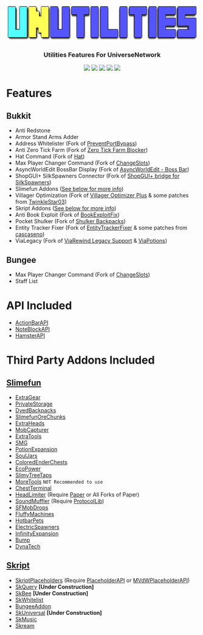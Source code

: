 <!-- PROJECT LOGO -->
<br />
<div align="center">
  <a href="http://github.com/UniverseNetwork/UNUtilities">
    <img src="src/main/resources/icon.png" alt="Logo" width="663" height="95">
  </a>
  <h3 align="center">Utilities Features For UniverseNetwork</h3>
  <p align="center">
    <a href="http://github.com/UniverseNetwork/UNUtilities/graphs/contributors"><img src="http://img.shields.io/github/contributors/UniverseNetwork/UNUtilities?style=for-the-badge"/></a>
    <a href="http://github.com/UniverseNetwork/UNUtilities/network/members"><img src="http://img.shields.io/github/forks/UniverseNetwork/UNUtilities?style=for-the-badge"/></a>
    <a href="http://github.com/UniverseNetwork/UNUtilities/stargazers"><img src="http://img.shields.io/github/stars/UniverseNetwork/UNUtilities?style=for-the-badge"/></a>
    <a href="http://github.com/UniverseNetwork/UNUtilities/issues"><img src="http://img.shields.io/github/issues/UniverseNetwork/UNUtilities?style=for-the-badge"/></a>
    <a href="http://github.com/UniverseNetwork/UNUtilities"><img src="http://img.shields.io/github/languages/code-size/UniverseNetwork/UNUtilities?style=for-the-badge"/></a>
  </p>
</div>

# Features
## Bukkit
- Anti Redstone
- Armor Stand Arms Adder
- Address Whitelister (Fork of [PreventPortBypass](http://spigotmc.org/resources/54934))
- Anti Zero Tick Farm (Fork of [Zero Tick Farm Blocker](http://spigotmc.org/resources/72737))
- Hat Command (Fork of [Hat](http://spigotmc.org/resources/33980))
- Max Player Changer Command (Fork of [ChangeSlots](http://spigotmc.org/resources/49648))
- AsyncWorldEdit BossBar Display (Fork of [AsyncWorldEdit - Boss Bar](http://spigotmc.org/resources/76600))
- ShopGUI+ SilkSpawners Connector (Fork of [ShopGUI+ bridge for SilkSpawners](http://spigotmc.org/resources/73949))
- Slimefun Addons ([See below for more info](#slimefun))
- Villager Optimization (Fork of [Villager Optimizer Plus](http://spigotmc.org/resources/73933) & some patches from [TwinkleStar03](http://github.com/star12465/Anti-Villager-Lag))
- Skript Addons ([See below for more info](#skript))
- Anti Book Exploit (Fork of [BookExploitFix](http://spigotmc.org/resources/5897))
- Pocket Shulker (Fork of [Shulker Backpacks](http://spigotmc.org/resources/67466))
- Entity Tracker Fixer (Fork of [EntityTrackerFixer](http://spigotmc.org/resources/70902) & some patches from [cascaseno](http://github.com/cascaseno/EntityTrackerFixer))
- ViaLegacy (Fork of [ViaRewind Legacy Support](http://spigotmc.org/resources/52924) & [ViaPotions](http://github.com/2lstudios-mc/ViaPotions/releases))

## Bungee
- Max Player Changer Command (Fork of [ChangeSlots](http://spigotmc.org/resources/49648))
- Staff List

# API Included
- [ActionBarAPI](http://spigotmc.org/resources/1315)
- [NoteBlockAPI](http://ci.haprosgames.com/job/NoteBlockAPI-2.0/lastSuccessfulBuild)
- [HamsterAPI](http://spigotmc.org/resources/78831)

# Third Party Addons Included
## [Slimefun](http://thebusybiscuit.github.io/builds/TheBusyBiscuit/Slimefun4/master)
- [ExtraGear](http://thebusybiscuit.github.io/builds/TheBusyBiscuit/ExtraGear/master)
- [PrivateStorage](http://thebusybiscuit.github.io/builds/TheBusyBiscuit/PrivateStorage/master)
- [DyedBackpacks](http://thebusybiscuit.github.io/builds/TheBusyBiscuit/DyedBackpacks/master)
- [SlimefunOreChunks](http://thebusybiscuit.github.io/builds/TheBusyBiscuit/SlimefunOreChunks/master)
- [ExtraHeads](http://thebusybiscuit.github.io/builds/TheBusyBiscuit/ExtraHeads/master)
- [MobCapturer](http://thebusybiscuit.github.io/builds/TheBusyBiscuit/MobCapturer/master)
- [ExtraTools](http://thebusybiscuit.github.io/builds/Sfiguz7/ExtraTools/master)
- [SMG](http://thebusybiscuit.github.io/builds/Sefiraat/SMG/master)
- [PotionExpansion](http://thebusybiscuit.github.io/builds/EpicPlayerA10/PotionExpansion/master)
- [SoulJars](http://thebusybiscuit.github.io/builds/TheBusyBiscuit/SoulJars/master)
- [ColoredEnderChests](http://thebusybiscuit.github.io/builds/TheBusyBiscuit/ColoredEnderChests/master)
- [EcoPower](http://thebusybiscuit.github.io/builds/TheBusyBiscuit/EcoPower/master)
- [SlimyTreeTaps](http://thebusybiscuit.github.io/builds/TheBusyBiscuit/SlimyTreeTaps/master)
- [MoreTools](http://thebusybiscuit.github.io/builds/LinoxGH/MoreTools/build) `NOT Recommended to use`
- [ChestTerminal](http://thebusybiscuit.github.io/builds/TheBusyBiscuit/ChestTerminal/master)
- [HeadLimiter](http://thebusybiscuit.github.io/builds/J3fftw1/HeadLimiter/master) (Require [Paper](http://papermc.io/downloads) or All Forks of Paper)
- [SoundMuffler](http://thebusybiscuit.github.io/builds/J3fftw1/SoundMuffler/master) (Require [ProtocolLib](http://spigotmc.org/resources/1997))
- [SFMobDrops](http://thebusybiscuit.github.io/builds/WalshyDev/SFMobDrops/main)
- [FluffyMachines](http://thebusybiscuit.github.io/builds/NCBPFluffyBear/FluffyMachines/master)
- [HotbarPets](http://thebusybiscuit.github.io/builds/TheBusyBiscuit/HotbarPets/master)
- [ElectricSpawners](http://thebusybiscuit.github.io/builds/TheBusyBiscuit/ElectricSpawners/master)
- [InfinityExpansion](http://thebusybiscuit.github.io/builds/Mooy1/InfinityExpansion/master)
- [Bump](http://github.com/haiman233/Slimefun-Bump/releases)
- [DynaTech](http://thebusybiscuit.github.io/builds/ProfElements/DynaTech/master)

## [Skript](http://github.com/SkriptLang/Skript/releases)
- [SkriptPlaceholders](http://github.com/APickledWalrus/skript-placeholders/releases) (Require [PlaceholderAPI](http://spigotmc.org/resources/6245) or [MVdWPlaceholderAPI](http://spigotmc.org/resources/11182))
- [SkQuery](http://github.com/SkQuery/SkQuery/releases) **[Under Construction]**
- [SkBee](http://github.com/ShaneBeee/SkBee/releases) **[Under Construction]**
- [SkWhitelist](http://github.com/tim740/skWhitelist/releases)
- [BungeeAddon](http://github.com/Pikachu920/BungeeAddon/releases)
- [SkUniversal](http://spigotmc.org/resources/45392) **[Under Construction]**
- [SkMusic](http://spigotmc.org/resources/34625)
- [Skream](http://github.com/hapily04/Skream/releases)